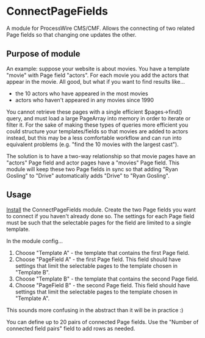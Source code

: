 # ConnectPageFields

A module for ProcessWire CMS/CMF. Allows the connecting of two related Page fields so that changing one updates the other.

## Purpose of module

An example: suppose your website is about movies. You have a template "movie" with Page field "actors". For each movie you add the actors that appear in the movie. All good, but what if you want to find results like...

* the 10 actors who have appeared in the most movies
* actors who haven't appeared in any movies since 1990

You cannot retrieve these pages with a single efficient $pages->find() query, and must load a large PageArray into memory in order to iterate or filter it. For the sake of making these types of queries more efficient you could structure your templates/fields so that movies are added to actors instead, but this may be a less comfortable workflow and can run into equivalent problems (e.g. "find the 10 movies with the largest cast").

The solution is to have a two-way relationship so that movie pages have an "actors" Page field and actor pages have a "movies" Page field. This module will keep these two Page fields in sync so that adding "Ryan Gosling" to "Drive" automatically adds "Drive" to "Ryan Gosling".

## Usage

[Install](http://modules.processwire.com/install-uninstall/) the ConnectPageFields module. Create the two Page fields you want to connect if you haven't already done so. The settings for each Page field must be such that the selectable pages for the field are limited to a single template.

In the module config...

1. Choose "Template A" - the template that contains the first Page field.
2. Choose "PageField A" - the first Page field. This field should have settings that limit the selectable pages to the template chosen in "Template B".
3. Choose "Template B" - the template that contains the second Page field.
4. Choose "PageField B" - the second Page field. This field should have settings that limit the selectable pages to the template chosen in "Template A".

This sounds more confusing in the abstract than it will be in practice :)

You can define up to 20 pairs of connected Page fields. Use the "Number of connected field pairs" field to add rows as needed.